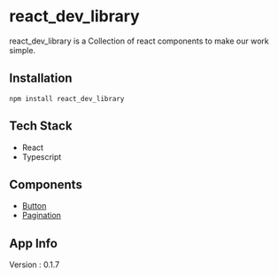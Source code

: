 
# react_dev_library

react_dev_library is a Collection of react components to make our work simple.



## Installation

```
npm install react_dev_library
```

## Tech Stack

  - React
  - Typescript

## Components

 - [Button](https://github.com/SujithGunasekaran/react_dev_library/blob/main/src/Components/Button/README.md)
 - [Pagination](https://github.com/SujithGunasekaran/react_dev_library/blob/main/src/Components/Pagination/README.md)

## App Info

Version : 0.1.7
